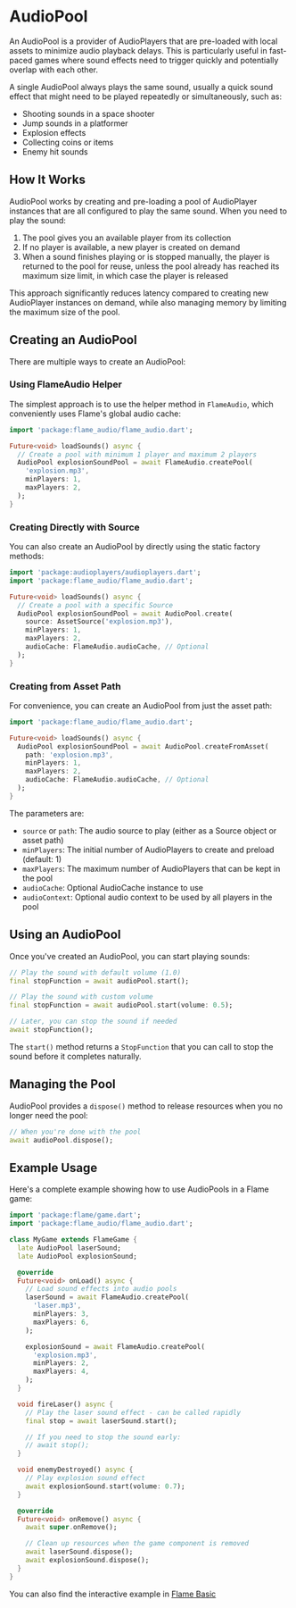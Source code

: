 # AudioPool

An AudioPool is a provider of AudioPlayers that are pre-loaded with local assets to minimize audio playback delays. This is particularly useful in fast-paced games where sound effects need to trigger quickly and potentially overlap with each other.

A single AudioPool always plays the same sound, usually a quick sound effect that might need to be played repeatedly or simultaneously, such as:

- Shooting sounds in a space shooter
- Jump sounds in a platformer
- Explosion effects
- Collecting coins or items
- Enemy hit sounds


## How It Works

AudioPool works by creating and pre-loading a pool of AudioPlayer instances that are all configured to play the same sound. When you need to play the sound:

1. The pool gives you an available player from its collection
2. If no player is available, a new player is created on demand
3. When a sound finishes playing or is stopped manually, the player is returned to the pool for reuse, unless the pool already has reached its maximum size limit, in which case the player is released

This approach significantly reduces latency compared to creating new AudioPlayer instances on demand, while also managing memory by limiting the maximum size of the pool.


## Creating an AudioPool

There are multiple ways to create an AudioPool:


### Using FlameAudio Helper

The simplest approach is to use the helper method in `FlameAudio`, which conveniently uses Flame's global audio cache:

```dart
import 'package:flame_audio/flame_audio.dart';

Future<void> loadSounds() async {
  // Create a pool with minimum 1 player and maximum 2 players
  AudioPool explosionSoundPool = await FlameAudio.createPool(
    'explosion.mp3',
    minPlayers: 1,
    maxPlayers: 2,
  );
}
```


### Creating Directly with Source

You can also create an AudioPool by directly using the static factory methods:

```dart
import 'package:audioplayers/audioplayers.dart';
import 'package:flame_audio/flame_audio.dart';

Future<void> loadSounds() async {
  // Create a pool with a specific Source
  AudioPool explosionSoundPool = await AudioPool.create(
    source: AssetSource('explosion.mp3'),
    minPlayers: 1,
    maxPlayers: 2,
    audioCache: FlameAudio.audioCache, // Optional
  );
}
```


### Creating from Asset Path

For convenience, you can create an AudioPool from just the asset path:

```dart
import 'package:flame_audio/flame_audio.dart';

Future<void> loadSounds() async {
  AudioPool explosionSoundPool = await AudioPool.createFromAsset(
    path: 'explosion.mp3',
    minPlayers: 1,
    maxPlayers: 2,
    audioCache: FlameAudio.audioCache, // Optional
  );
}
```

The parameters are:

- `source` or `path`: The audio source to play (either as a Source object or asset path)
- `minPlayers`: The initial number of AudioPlayers to create and preload (default: 1)
- `maxPlayers`: The maximum number of AudioPlayers that can be kept in the pool
- `audioCache`: Optional AudioCache instance to use
- `audioContext`: Optional audio context to be used by all players in the pool


## Using an AudioPool

Once you've created an AudioPool, you can start playing sounds:

```dart
// Play the sound with default volume (1.0)
final stopFunction = await audioPool.start();

// Play the sound with custom volume
final stopFunction = await audioPool.start(volume: 0.5);

// Later, you can stop the sound if needed
await stopFunction();
```

The `start()` method returns a `StopFunction` that you can call to stop the sound before it completes naturally.

## Managing the Pool

AudioPool provides a `dispose()` method to release resources when you no longer need the pool:

```dart
// When you're done with the pool
await audioPool.dispose();
```


## Example Usage

Here's a complete example showing how to use AudioPools in a Flame game:

```dart
import 'package:flame/game.dart';
import 'package:flame_audio/flame_audio.dart';

class MyGame extends FlameGame {
  late AudioPool laserSound;
  late AudioPool explosionSound;

  @override
  Future<void> onLoad() async {
    // Load sound effects into audio pools
    laserSound = await FlameAudio.createPool(
      'laser.mp3',
      minPlayers: 3,
      maxPlayers: 6,
    );

    explosionSound = await FlameAudio.createPool(
      'explosion.mp3',
      minPlayers: 2,
      maxPlayers: 4,
    );
  }

  void fireLaser() async {
    // Play the laser sound effect - can be called rapidly
    final stop = await laserSound.start();

    // If you need to stop the sound early:
    // await stop();
  }

  void enemyDestroyed() async {
    // Play explosion sound effect
    await explosionSound.start(volume: 0.7);
  }

  @override
  Future<void> onRemove() async {
    await super.onRemove();

    // Clean up resources when the game component is removed
    await laserSound.dispose();
    await explosionSound.dispose();
  }
}
```

You can also find the interactive example in [Flame Basic](https://examples.flame-engine.org/)
